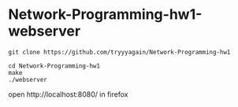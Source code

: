 # Network-Programming-hw1-webserver
```` 
git clone https://github.com/tryyyagain/Network-Programming-hw1
````
````
cd Network-Programming-hw1
make
./webserver
````
open http://localhost:8080/ in firefox
